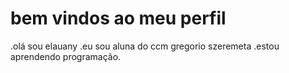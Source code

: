 # bem vindos ao meu perfil

.olá sou elauany 
.eu sou aluna do ccm gregorio szeremeta 
.estou aprendendo programação.

